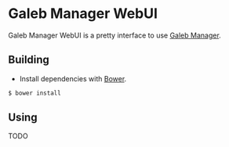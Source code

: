 Galeb Manager WebUI
===========================

Galeb Manager WebUI is a pretty interface to use [Galeb Manager](https://github.com/galeb/galeb-manager).<br/>


Building
-----

+ Install dependencies with [Bower](https://github.com/bower/bower).

>
```bash
$ bower install
```

Using
-----

TODO
